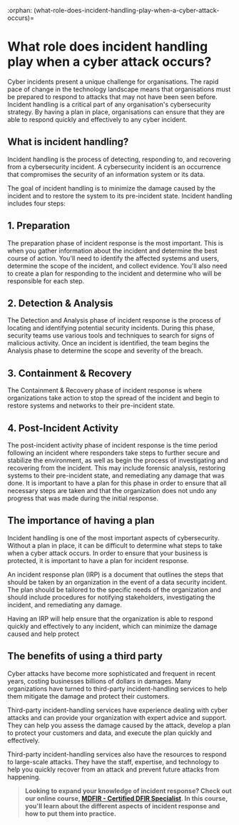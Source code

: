 :orphan:
(what-role-does-incident-handling-play-when-a-cyber-attack-occurs)=

# What role does incident handling play when a cyber attack occurs?

Cyber incidents present a unique challenge for organisations. The rapid pace of change in the technology landscape means that organisations must be prepared to respond to attacks that may not have been seen before. Incident handling is a critical part of any organisation's cybersecurity strategy. By having a plan in place, organisations can ensure that they are able to respond quickly and effectively to any cyber incident.

## What is incident handling?

Incident handling is the process of detecting, responding to, and recovering from a cybersecurity incident. A cybersecurity incident is an occurrence that compromises the security of an information system or its data.

The goal of incident handling is to minimize the damage caused by the incident and to restore the system to its pre-incident state. Incident handling includes four steps:

## 1. Preparation

The preparation phase of incident response is the most important. This is when you gather information about the incident and determine the best course of action. You'll need to identify the affected systems and users, determine the scope of the incident, and collect evidence. You'll also need to create a plan for responding to the incident and determine who will be responsible for each step.

## 2. Detection & Analysis

The Detection and Analysis phase of incident response is the process of locating and identifying potential security incidents. During this phase, security teams use various tools and techniques to search for signs of malicious activity. Once an incident is identified, the team begins the Analysis phase to determine the scope and severity of the breach.

## 3. Containment & Recovery

The Containment & Recovery phase of incident response is where organizations take action to stop the spread of the incident and begin to restore systems and networks to their pre-incident state.

## 4. Post-Incident Activity

The post-incident activity phase of incident response is the time period following an incident where responders take steps to further secure and stabilize the environment, as well as begin the process of investigating and recovering from the incident. This may include forensic analysis, restoring systems to their pre-incident state, and remediating any damage that was done. It is important to have a plan for this phase in order to ensure that all necessary steps are taken and that the organization does not undo any progress that was made during the initial response.

## The importance of having a plan

Incident handling is one of the most important aspects of cybersecurity. Without a plan in place, it can be difficult to determine what steps to take when a cyber attack occurs. In order to ensure that your business is protected, it is important to have a plan for incident response.

An incident response plan (IRP) is a document that outlines the steps that should be taken by an organization in the event of a data security incident. The plan should be tailored to the specific needs of the organization and should include procedures for notifying stakeholders, investigating the incident, and remediating any damage.

Having an IRP will help ensure that the organization is able to respond quickly and effectively to any incident, which can minimize the damage caused and help protect

## The benefits of using a third party

Cyber attacks have become more sophisticated and frequent in recent years, costing businesses billions of dollars in damages. Many organizations have turned to third-party incident-handling services to help them mitigate the damage and protect their customers.

Third-party incident-handling services have experience dealing with cyber attacks and can provide your organization with expert advice and support. They can help you assess the damage caused by the attack, develop a plan to protect your customers and data, and execute the plan quickly and effectively.

Third-party incident-handling services also have the resources to respond to large-scale attacks. They have the staff, expertise, and technology to help you quickly recover from an attack and prevent future attacks from happening.

> **Looking to expand your knowledge of incident response? Check out our online course, [MDFIR - Certified DFIR Specialist](https://www.mosse-institute.com/certifications/mdfir-certified-dfir-specialist.html). In this course, you'll learn about the different aspects of incident response and how to put them into practice.**
